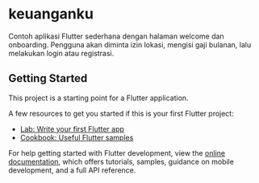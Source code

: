 # keuanganku

Contoh aplikasi Flutter sederhana dengan halaman welcome dan onboarding. Pengguna
akan diminta izin lokasi, mengisi gaji bulanan, lalu melakukan login atau
registrasi.

## Getting Started

This project is a starting point for a Flutter application.

A few resources to get you started if this is your first Flutter project:

- [Lab: Write your first Flutter app](https://docs.flutter.dev/get-started/codelab)
- [Cookbook: Useful Flutter samples](https://docs.flutter.dev/cookbook)

For help getting started with Flutter development, view the
[online documentation](https://docs.flutter.dev/), which offers tutorials,
samples, guidance on mobile development, and a full API reference.
